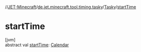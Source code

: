 //[JET-Minecraft](../../../index.md)/[de.jet.minecraft.tool.timing.tasky](../index.md)/[Tasky](index.md)/[startTime](start-time.md)

# startTime

[jvm]\
abstract val [startTime](start-time.md): [Calendar](https://docs.oracle.com/javase/8/docs/api/java/util/Calendar.html)
